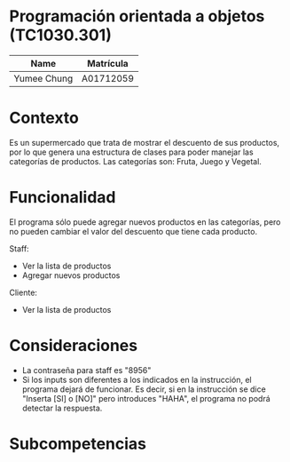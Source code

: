 # Programación orientada a objetos (TC1030.301)
| Name | Matrícula |
| :---: | :---:|
| Yumee Chung | A01712059 |

# Contexto
Es un supermercado que trata de mostrar el descuento de sus productos, por lo que genera una estructura de clases para poder manejar las categorías de productos. Las categorías son: Fruta, Juego y Vegetal. 

# Funcionalidad
El programa sólo puede agregar nuevos productos en las categorías, pero no pueden cambiar el valor del descuento que tiene cada producto.

Staff:
- Ver la lista de productos
- Agregar nuevos productos

Cliente:
- Ver la lista de productos

# Consideraciones
- La contraseña para staff es "8956"
- Si los inputs son diferentes a los indicados en la instrucción, el programa dejará de funcionar. Es decir, si en la instrucción se dice "Inserta [SI] o [NO]" pero introduces "HAHA", el programa no podrá detectar la respuesta.

# Subcompetencias

